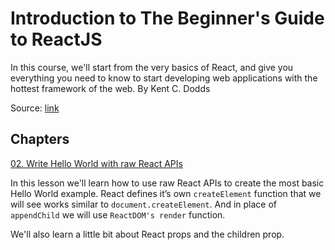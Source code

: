 # Introduction to The Beginner's Guide to ReactJS

In this course, we'll start from the very basics of React, and give you everything you need to know to start developing web applications with the hottest framework of the web. By Kent C. Dodds

Source: [link](https://egghead.io/lessons/react-introduction-to-the-beginner-s-guide-to-reactjs)

## Chapters

[02. Write Hello World with raw React APIs](https://github.com/xgirma/intro-to-the-beginner-guid-to-ractjs/tree/ch.02/chapters/ch.02)

In this lesson we'll learn how to use raw React APIs to create the most basic Hello World example. React defines it’s own `createElement` function that we will see works similar to `document.createElement`. And in place of `appendChild` we will use `ReactDOM's render` function.

We'll also learn a little bit about React props and the children prop.


